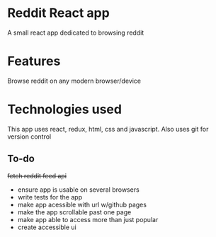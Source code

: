# Reddit React app
A small react app dedicated to browsing reddit

# Features
Browse reddit on any modern browser/device

# Technologies used
This app uses react, redux, html, css and javascript.
Also uses git for version control

## To-do
~~fetch reddit feed api~~
* ensure app is usable on several browsers
* write tests for the app
* make app acessible with url w/github pages
* make the app scrollable past one page
* make app able to access more than just popular
* create accessible ui
